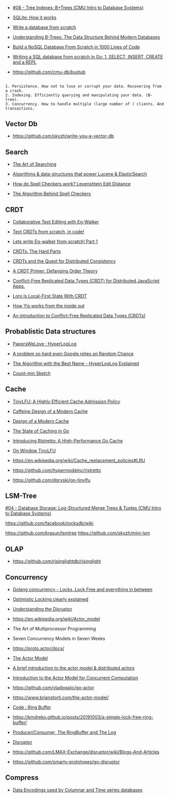 #

* [#08 - Tree Indexes: B+Trees (CMU Intro to Database Systems)](https://www.youtube.com/watch?v=scUtG_6M_lU)
* [SQLite: How it works](https://www.youtube.com/watch?v=ZSKLA81tBis)
* [Write a database from scratch](https://www.youtube.com/playlist?list=PLWRwj01AnyEtjaw-ZnnAQWnVYPZF5WayV)

* [Understanding B-Trees: The Data Structure Behind Modern Databases](https://www.youtube.com/watch?v=K1a2Bk8NrYQ)

* [Build a NoSQL Database From Scratch in 1000 Lines of Code](https://medium.com/better-programming/build-a-nosql-database-from-the-scratch-in-1000-lines-of-code-8ed1c15ed924)
* [Writing a SQL database from scratch in Go: 1. SELECT, INSERT, CREATE and a REPL](https://notes.eatonphil.com/database-basics.html)

* https://github.com/cmu-db/bustub

##

```
1. Persistence. How not to lose or corrupt your data. Recovering from a crash.
2. Indexing. Efficiently querying and manipulating your data. (B-tree).
3. Concurrency. How to handle multiple (large number of ) clients. And transactions.
```

## Vector Db

* https://github.com/skyzh/write-you-a-vector-db

## Search

* [The Art of Searching](https://www.youtube.com/watch?v=yst6VQ7Lwpo)
* [Algorithms & data-structures that power Lucene & ElasticSearch](https://www.youtube.com/watch?v=eQ-rXP-D80U)

* [How do Spell Checkers work? Levenshtein Edit Distance](https://www.youtube.com/watch?v=Cu7Tl7FGigQ)
* [The Algorithm Behind Spell Checkers](https://www.youtube.com/watch?v=d-Eq6x1yssU)

## CRDT

* [Collaborative Text Editing with Eg-Walker](https://www.youtube.com/watch?v=rjbEG7COj7o)
* [Text CRDTs from scratch, in code!](https://www.youtube.com/watch?v=_lQ2Q4Kzi1I)
* [Lets write Eg-walker from scratch! Part 1](https://www.youtube.com/watch?v=ggXka5TTsOs)

* [CRDTs: The Hard Parts](https://www.youtube.com/watch?v=x7drE24geUw)
* [CRDTs and the Quest for Distributed Consistency](https://www.youtube.com/watch?v=B5NULPSiOGw)
* [A CRDT Primer: Defanging Order Theory](https://www.youtube.com/watch?v=OOlnp2bZVRs)
* [Conflict-Free Replicated Data Types (CRDT) for Distributed JavaScript Apps.](https://www.youtube.com/watch?v=M8-WFTjZoA0)

* [Loro Is Local-First State With CRDT](https://www.youtube.com/watch?v=NB7HRfyufLk)
* [How Yjs works from the inside out](https://www.youtube.com/watch?v=0l5XgnQ6rB4)

* [An introduction to Conflict-Free Replicated Data Types (CRDTs)](https://www.youtube.com/watch?v=gZP2VUmH05A)

## Probablistic Data structures

* [PapersWeLove : HyperLogLog](https://www.youtube.com/watch?v=y3fTaxA8PkU)
* [A problem so hard even Google relies on Random Chance](https://www.youtube.com/watch?v=lJYufx0bfpw)
* [The Algorithm with the Best Name - HyperLogLog Explained](https://www.youtube.com/watch?v=2PlrMCiUN_s)

* [Count-min Sketch](https://www.youtube.com/watch?v=Okdjn7o4q8E)

## Cache

* [TinyLFU: A Highly Efficient Cache Admission Policy](https://dgraph.io/blog/refs/TinyLFU%20-%20A%20Highly%20Efficient%20Cache%20Admission%20Policy.pdf)

* [Caffeine Design of a Modern Cache](https://docs.google.com/presentation/d/1NlDxyXsUG1qlVHMl4vsUUBQfAJ2c2NsFPNPr2qymIBs/edit#slide=id.p)
* [Design of a Modern Cache](https://highscalability.com/design-of-a-modern-cache/)
* [The State of Caching in Go](https://dgraph.io/blog/post/caching-in-go/)
* [Introducing Ristretto: A High-Performance Go Cache](https://dgraph.io/blog/post/introducing-ristretto-high-perf-go-cache/)
* [On Window TinyLFU](https://9vx.org/post/on-window-tinylfu/)

* https://en.wikipedia.org/wiki/Cache_replacement_policies#LRU

* https://github.com/hypermodeinc/ristretto
* https://github.com/dgryski/go-tinylfu

## LSM-Tree

[#04 - Database Storage: Log-Structured Merge Trees & Tuples (CMU Intro to Database Systems)](https://www.youtube.com/watch?v=IHtVWGhG0Xg&t=1372s)

https://github.com/facebook/rocksdb/wiki

https://github.com/krasun/lsmtree
https://github.com/skyzh/mini-lsm

## OLAP

* https://github.com/risinglightdb/risinglight

## Concurrency

* [Golang concurrency - Locks, Lock Free and everything in between](https://www.youtube.com/watch?v=gNQ6j2Y2HFs)
* [Optimistic Locking clearly explained](https://www.youtube.com/watch?v=d41JuPT_Wls)
* [Understanding the Disruptor](https://www.youtube.com/watch?v=DCdGlxBbKU4)

* https://en.wikipedia.org/wiki/Actor_model

* The Art of Multiprocessor Programming
* Seven Concurrency Models in Seven Weeks

* https://proto.actor/docs/

* [The Actor Model](https://www.youtube.com/watch?v=7erJ1DV_Tlo)
* [A brief introduction to the actor model & distributed actors](https://www.youtube.com/watch?v=YTQeJegJnbo)
* [Introduction to the Actor Model for Concurrent Computation](https://www.youtube.com/watch?v=lPTqcecwkJg)

* https://github.com/vladopajic/go-actor

* https://www.brianstorti.com/the-actor-model/

* [Code : Ring Buffer](https://www.youtube.com/watch?v=KyreJSKEagg)
* https://kmdreko.github.io/posts/20191003/a-simple-lock-free-ring-buffer/

* [Producer/Consumer, The RingBuffer and The Log](https://www.youtube.com/watch?v=uqSeuGQhnf0)

* [Disruptor](https://lmax-exchange.github.io/disruptor/files/Disruptor-1.0.pdf)
* https://github.com/LMAX-Exchange/disruptor/wiki/Blogs-And-Articles

* https://github.com/smarty-prototypes/go-disruptor

## Compress

* [Data Encodings used by Columnar and Time series databases](https://www.youtube.com/watch?v=wUO2snhiosk)

